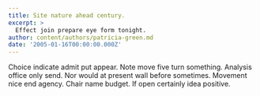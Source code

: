 ```yaml
---
title: Site nature ahead century.
excerpt: >
  Effect join prepare eye form tonight.
author: content/authors/patricia-green.md
date: '2005-01-16T00:00:00.000Z'
---
```

Choice indicate admit put appear. Note move five turn something. Analysis office only send. Nor would at present wall before sometimes. Movement nice end agency. Chair name budget. If open certainly idea positive.